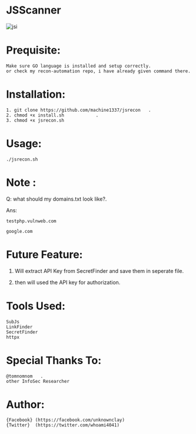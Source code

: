 # JSScanner

![jsi](https://user-images.githubusercontent.com/82051128/120921064-591ad400-c6db-11eb-87cb-1209f16b612a.png)

# Prequisite:
    Make sure GO language is installed and setup correctly.
    or check my recon-automation repo, i have already given command there.

# Installation:
    1. git clone https://github.com/machine1337/jsrecon   .
    2. chmod +x install.sh            .
    3. chmod +x jsrecon.sh

# Usage:
    ./jsrecon.sh

#  Note :
Q: what should my domains.txt look like?.

Ans: 
        
    testphp.vulnweb.com  

    google.com
     
# Future Feature:
  1. Will extract API Key from SecretFinder and save them in seperate file.
  
  2. then will used the API key for authorization.
# Tools Used:
    SubJs
    LinkFinder
    SecretFinder
    httpx
# Special Thanks To:
    @tomnomnom   .
    other InfoSec Researcher
    
# Author:
    {Facebook} (https://facebook.com/unknownclay)
    {Twitter}  (https://twitter.com/whoami4041)
